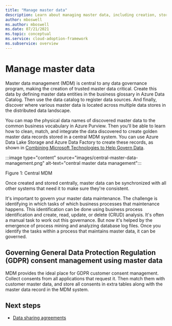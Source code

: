 ```yaml
---
title: "Manage master data"
description: Learn about managing master data, including creation, storage, synchronization between systems, and governance.
author: mboswell
ms.author: mboswell
ms.date: 07/21/2021
ms.topic: conceptual
ms.service: cloud-adoption-framework
ms.subservice: overview
---
```


# Manage master data

Master data management (MDM) is central to any data governance program, making the creation of trusted master data critical. Create this data by defining master data entities in the business glossary in Azure Data Catalog. Then use the data catalog to register data sources. And finally, discover where various master data is located across multiple data stores in the distributed data landscape.

You can map the physical data names of discovered master data to the common business vocabulary in Azure Purview. Then you'll be able to learn how to clean, match, and integrate the data discovered to create golden master data records stored in a central MDM system. You can use Azure Data Lake Storage and Azure Data Factory to create these records, as shown in [Combining Microsoft Technologies to Help Govern Data](govern-technology.md#combining-microsoft-technologies-to-help-govern-data).

:::image type="content" source="images/central-master-data-management.png" alt-text="central master data management":::

Figure 1: Central MDM

Once created and stored centrally, master data can be synchronized with all other systems that need it to make sure they're consistent.

It's important to govern your master data maintenance. The challenge is identifying in which tasks of which business processes that maintenance happens. This identification can be done using business process identification and create, read, update, or delete (CRUD) analysis. It's often a manual task to work out this governance. But now it's helped by the emergence of process mining and analyzing database log files. Once you identify the tasks within a process that maintains master data, it can be governed.

## Governing General Data Protection Regulation (GDPR) consent management using master data

MDM provides the ideal place for GDPR customer consent management. Collect consents from all applications that request it. Then match them with customer master data, and store all consents in extra tables along with the master data record in the MDM system.

## Next steps

- [Data sharing agreements](govern-data-sharing-agreements.md)
